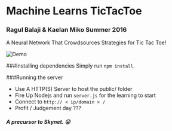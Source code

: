 # Machine Learns TicTacToe
### Ragul Balaji & Kaelan Miko Summer 2016
A Neural Network That Crowdsources Strategies for Tic Tac Toe!

![Demo](preview.gif)

###Installing dependencies
Simply run `npm install`.

###Running the server
- Use A HTTP(S) Server to host the public/ folder
- Fire Up Nodejs and run ```server.js``` for the learning to start
- Connect to ```http:// < ip/domain > /```
- Profit / Judgement day ???

##### A precursor to Skynet. 😜
